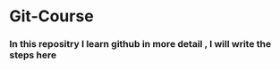 <h1>Git-Course</h1>
<h3>In this repositry I learn github in more detail , I will write the steps here</h3>
